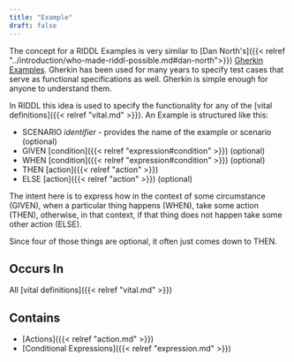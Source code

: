 ```yaml
---
title: "Example"
draft: false
---
```


The concept for a RIDDL Examples is very similar to
[Dan North's]({{< relref "../introduction/who-made-riddl-possible.md#dan-north">}})
[Gherkin Examples](https://cucumber.io/docs/gherkin/). Gherkin has been used 
for many years to specify test cases that serve as functional 
specifications as well. Gherkin is simple enough for anyone to understand 
them.  

In RIDDL this idea is used to specify the functionality for any of the 
[vital definitions]({{< relref "vital.md" >}}). An Example is structured 
like this:
* SCENARIO *identifier* - provides the name of the example or scenario 
  (optional)
* GIVEN [condition]({{< relref "expression#condition" >}}) (optional)
* WHEN [condition]({{< relref "expression#condition" >}}) (optional)
* THEN [action]({{< relref "action" >}})
* ELSE [action]({{< relref "action" >}}) (optional)

The intent here is to express how in the context of some circumstance (GIVEN), 
when a particular thing happens (WHEN), take some action (THEN), otherwise, in
that context, if that thing does not happen take some other action (ELSE). 

Since four of those things are optional, it often just comes down to THEN. 

## Occurs In
All [vital definitions]({{< relref "vital.md" >}})

## Contains
* [Actions]({{< relref "action.md" >}})
* [Conditional Expressions]({{< relref "expression.md" >}})
